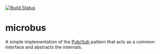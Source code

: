 [![Build Status](https://travis-ci.org/thomasduft/microbus.svg?branch=master)](https://travis-ci.org/thomasduft/microbus)

# microbus

A simple implementation of the [Pub/Sub](https://en.wikipedia.org/wiki/Publish%E2%80%93subscribe_pattern) pattern that acts as a common interface and abstracts the internals. 